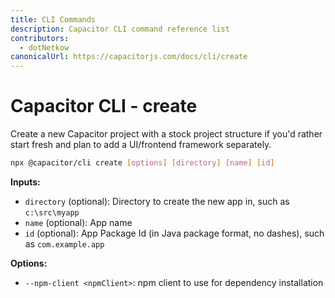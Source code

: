 ```yaml
---
title: CLI Commands
description: Capacitor CLI command reference list
contributors:
  - dotNetkow
canonicalUrl: https://capacitorjs.com/docs/cli/create
---
```


# Capacitor CLI - create

Create a new Capacitor project with a stock project structure if you'd rather start fresh and plan to add a UI/frontend framework separately.

```bash
npx @capacitor/cli create [options] [directory] [name] [id]
```

<strong>Inputs:</strong>

- `directory` (optional): Directory to create the new app in, such as `c:\src\myapp`
- `name` (optional): App name
- `id` (optional): App Package Id (in Java package format, no dashes), such as `com.example.app`

<strong>Options:</strong>

- `--npm-client <npmClient>`: npm client to use for dependency installation

